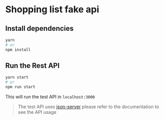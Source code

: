# Shopping list fake api

## Install dependencies

```sh
yarn
# or
npm install
```

## Run the Rest API

```sh
yarn start
# or
npm run start
```

This will run the test API in `localhost:3000`

> The test API uses [json-server](https://github.com/typicode/json-server) please refer to the documentation to see the API usage
